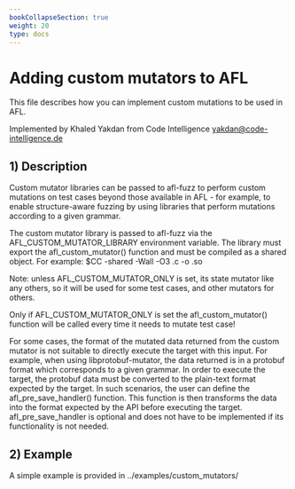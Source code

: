 ```yaml
---
bookCollapseSection: true
weight: 20
type: docs
---
```


# Adding custom mutators to AFL

This file describes how you can implement custom mutations to be used in AFL.

Implemented by Khaled Yakdan from Code Intelligence <yakdan@code-intelligence.de>

## 1) Description

Custom mutator libraries can be passed to afl-fuzz to perform custom mutations
on test cases beyond those available in AFL - for example, to enable structure-aware
fuzzing by using libraries that perform mutations according to a given grammar.

The custom mutator library is passed to afl-fuzz via the AFL_CUSTOM_MUTATOR_LIBRARY
environment variable. The library must export the afl_custom_mutator() function and
must be compiled as a shared object. For example:
     $CC -shared -Wall -O3 <lib-name>.c -o <lib-name>.so

Note: unless AFL_CUSTOM_MUTATOR_ONLY is set, its state mutator like any others,
so it will be used for some test cases, and other mutators for others.

Only if AFL_CUSTOM_MUTATOR_ONLY is set the afl_custom_mutator() function will
be called every time it needs to mutate test case!

For some cases, the format of the mutated data returned from
the custom mutator is not suitable to directly execute the target with this input.
For example, when using libprotobuf-mutator, the data returned is in a protobuf
format which corresponds to a given grammar. In order to execute the target,
the protobuf data must be converted to the plain-text format expected by the target.
In such scenarios, the user can define the afl_pre_save_handler() function. This function
is then transforms the data into the format expected by the API before executing the target.
afl_pre_save_handler is optional and does not have to be implemented if its functionality
is not needed.

## 2) Example

A simple example is provided in ../examples/custom_mutators/
